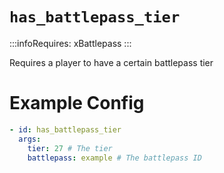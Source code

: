 # `has_battlepass_tier`
:::infoRequires:
xBattlepass
:::

Requires a player to have a certain battlepass tier
# Example Config
```yaml
- id: has_battlepass_tier
  args:
    tier: 27 # The tier
    battlepass: example # The battlepass ID
```
